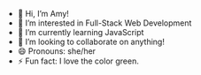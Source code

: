 - 👋 Hi, I’m Amy!
- 👀 I’m interested in Full-Stack Web Development
- 🌱 I’m currently learning JavaScript
- 💞️ I’m looking to collaborate on anything!
- 😄 Pronouns: she/her
- ⚡ Fun fact: I love the color green.

<!---
AJMayo/AJMayo is a ✨ special ✨ repository because its `README.md` (this file) appears on your GitHub profile.
You can click the Preview link to take a look at your changes.
--->
